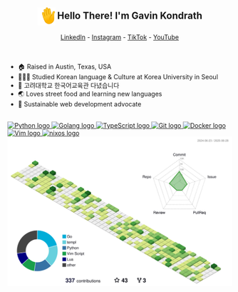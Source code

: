 <section>
<h1 align="center">
    <img src="./assets/waving-hand.gif" alt="Waving Hand" width="40" height="40" style="vertical-align: middle;">
    Hello There! I'm Gavin Kondrath
</h1>

<div align="center">
  <a href="https://www.linkedin.com/in/gavin-kondrath/">LinkedIn</a> -
  <a href="https://www.instagram.com/gavin_kondrath/">Instagram</a> -
  <a href="https://tiktok.com/@gavin_kondrath">TikTok</a> -
  <a href="https://www.youtube.com/@GavinKondrath">YouTube</a>
</div>
</section>

<br/>
<br/>

<section>
    <ul>
        <li>🏠 Raised in Austin, Texas, USA</li>
        <li>👩🏻‍🎓 Studied Korean language & Culture at Korea University in Seoul</li>
        <li>🏫 고려대학교 한국어교육관 다녔습니다</li>
        <li>🌏 Loves street food and learning new languages</li>
        <li>🌱 Sustainable web development advocate</li>
    </ul>
</section>

<br/>

<div align="left">
<a href="https://www.python.org/" target="_blank" rel="noreferrer"><picture>
 <source media="(prefers-color-scheme: dark)" srcset="https://raw.githubusercontent.com/danielcranney/readme-generator/main/public/icons/skills/python-dark.svg">
 <source media="(prefers-color-scheme: light)" srcset="https://raw.githubusercontent.com/danielcranney/readme-generator/main/public/icons/skills/python-colored.svg">
 <img alt="Python logo" src="https://raw.githubusercontent.com/danielcranney/readme-generator/main/public/icons/skills/python-colored.svg" width="38" height="38">
</picture></a>
<a href="https://go.dev/" target="_blank" rel="noreferrer"><picture>
 <source media="(prefers-color-scheme: dark)" srcset="https://raw.githubusercontent.com/danielcranney/readme-generator/main/public/icons/skills/go-dark.svg">
 <source media="(prefers-color-scheme: light)" srcset="https://raw.githubusercontent.com/danielcranney/readme-generator/main/public/icons/skills/go-colored.svg">
 <img alt="Golang logo" src="https://raw.githubusercontent.com/danielcranney/readme-generator/main/public/icons/skills/go-colored.svg" width="38" height="38">
</picture></a>
<a href="https://www.typescriptlang.org/" target="_blank" rel="noreferrer"><picture>
 <source media="(prefers-color-scheme: dark)" srcset="https://raw.githubusercontent.com/danielcranney/readme-generator/main/public/icons/skills/typescript-dark.svg">
 <source media="(prefers-color-scheme: light)" srcset="https://raw.githubusercontent.com/danielcranney/readme-generator/main/public/icons/skills/typescript-colored.svg">
 <img alt="TypeScript logo" src="https://raw.githubusercontent.com/danielcranney/readme-generator/main/public/icons/skills/typescript-colored.svg" width="38" height="38">
</picture></a>
<a href="https://git-scm.com/" target="_blank" rel="noreferrer"><picture>
 <source media="(prefers-color-scheme: dark)" srcset="https://raw.githubusercontent.com/danielcranney/readme-generator/main/public/icons/skills/git-dark.svg">
 <source media="(prefers-color-scheme: light)" srcset="https://raw.githubusercontent.com/danielcranney/readme-generator/main/public/icons/skills/git-colored.svg">
 <img alt="Git logo" src="https://raw.githubusercontent.com/danielcranney/readme-generator/main/public/icons/skills/git-colored.svg" width="38" height="38">
</picture></a>
<a href="https://www.docker.com/" target="_blank" rel="noreferrer"><picture>
 <source media="(prefers-color-scheme: dark)" srcset="https://raw.githubusercontent.com/danielcranney/readme-generator/main/public/icons/skills/docker-dark.svg">
 <source media="(prefers-color-scheme: light)" srcset="https://raw.githubusercontent.com/danielcranney/readme-generator/main/public/icons/skills/docker-colored.svg">
 <img alt="Docker logo" src="https://raw.githubusercontent.com/danielcranney/readme-generator/main/public/icons/skills/docker-colored.svg" width="38" height="38">
</picture></a>
<a href="https://www.vim.org/" target="_blank" rel="noreferrer"><picture>
 <source media="(prefers-color-scheme: dark)" srcset="https://raw.githubusercontent.com/danielcranney/readme-generator/main/public/icons/skills/vim-dark.svg">
 <source media="(prefers-color-scheme: light)" srcset="https://raw.githubusercontent.com/danielcranney/readme-generator/main/public/icons/skills/vim-colored.svg">
 <img alt="Vim logo" src="https://raw.githubusercontent.com/danielcranney/readme-generator/main/public/icons/skills/vim-colored.svg" width="38" height="38">
</picture></a>
<a href="https://nixos.org/" target="_blank" rel="noreferrer"><picture>
 <source media="(prefers-color-scheme: dark)" srcset="https://raw.githubusercontent.com/NixOS/nixos-artwork/master/logo/nix-snowflake-white.svg">
 <source media="(prefers-color-scheme: light)" srcset="https://raw.githubusercontent.com/NixOS/nixos-artwork/master/logo/nix-snowflake-colours.svg">
 <img alt="nixos logo" src="https://raw.githubusercontent.com/NixOS/nixos-artwork/master/logo/nix-snowflake-colours.svg" width="38" height="38">
</picture></a>
</div>


<picture>
 <source media="(prefers-color-scheme: dark)" srcset="./profile-3d-contrib/profile-night-green.svg">
 <source media="(prefers-color-scheme: light)" srcset="./profile-3d-contrib/profile-green-animate.svg">
 <img alt="3D Contribution Graph" src="./profile-3d-contrib/profile-green-animate.svg">
</picture>
